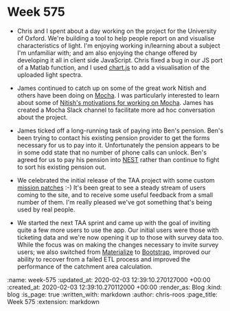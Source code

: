 Week 575
========

- Chris and I spent about a day working on the project for the University of Oxford. We're building a tool to help people report on and visualise characteristics of light. I'm enjoying working in/learning about a subject I'm unfamiliar with; and am also enjoying the change offered by developing it all in client side JavaScript. Chris fixed a bug in our JS port of a Matlab function, and I used [chart.js][chart-js] to add a visualisation of the uploaded light spectra.

- James continued to catch up on some of the great work Nitish and others have been doing on [Mocha][mocha]. I was particularly interested to learn about some of [Nitish's motivations for working on Mocha][nitish-mocha]. James has created a Mocha Slack channel to facilitate more ad hoc conversation about the project.

- James ticked off a long-running task of paying into Ben's pension. Ben's been trying to contact his existing pension provider to get the forms necessary for us to pay into it. Unfortunately the pension appears to be in some odd state that no number of phone calls can unlock. Ben's agreed for us to pay his pension into [NEST][nest] rather than continue to fight to sort his existing pension out.

- We celebrated the initial release of the TAA project with some custom [mission patches][mission-patch] :-) It's been great to see a steady stream of users coming to the site, and to receive some useful feedback from a small number of them. I'm really pleased we've got something that's being used by real people.

- We started the next TAA sprint and came up with the goal of inviting quite a few more users to use the app. Our initial users were those with ticketing data and we're now opening it up to those with survey data too. While the focus was on making the changes necessary to invite survey users; we also switched from [Materialize][materialize] to [Bootstrap][bootstrap], improved our ability to recover from a failed ETL process and improved the performance of the catchment area calculation.

[bootstrap]: https://getbootstrap.com/
[chart-js]: https://www.chartjs.org/
[materialize]: https://materializecss.com/
[mission-patch]: https://mission-patch.com/
[mocha]: https://github.com/freerange/mocha
[nest]: https://www.nestpensions.org.uk/
[nitish-mocha]: https://github.com/freerange/mocha/pull/449#issuecomment-576713307

:name: week-575
:updated_at: 2020-02-03 12:39:10.270127000 +00:00
:created_at: 2020-02-03 12:39:10.270112000 +00:00
:render_as: Blog
:kind: blog
:is_page: true
:written_with: markdown
:author: chris-roos
:page_title: Week 575
:extension: markdown
